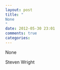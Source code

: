 ```yaml
---
layout: post
title: "
None
"
date: 2012-05-30 23:01
comments: true
categories: 
---
```


None


Steven Wright

